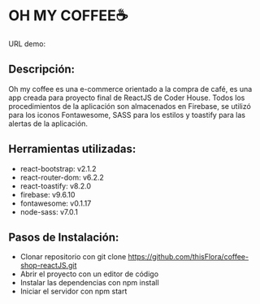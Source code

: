 # OH MY COFFEE☕
URL demo:
## Descripción:
Oh my coffee es una e-commerce orientado a la compra de café, es una app creada para proyecto final de ReactJS de Coder House.
Todos los procedimientos de la aplicación son almacenados en Firebase, se utilizó para los iconos Fontawesome, SASS para los estilos y toastify para las alertas de la aplicación.

## Herramientas utilizadas:
- react-bootstrap: v2.1.2
- react-router-dom: v6.2.2
- react-toastify: v8.2.0
- firebase: v9.6.10
- fontawesome: v0.1.17
- node-sass: v7.0.1

## Pasos de Instalación:
- Clonar repositorio con git clone https://github.com/thisFlora/coffee-shop-reactJS.git
- Abrir el proyecto con un editor de código 
- Instalar las dependencias con npm install
- Iniciar el servidor con npm start